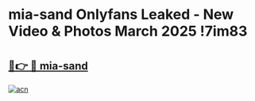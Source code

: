 # mia-sand Onlyfans Leaked - New Video & Photos March 2025 !7im83

# <h2><a href="https://fsi2mn.iuczelnia.edu.pl?title=mia-sand&ref=7im83">🔗👉 🔴 mia-sand</a></h2>

[![acn](https://github.com/user-attachments/assets/0f9c940e-d8b0-45ae-aac7-cd30a18b3e1c)](https://fsi2mn.iuczelnia.edu.pl?title=mia-sand&ref=7im83)

